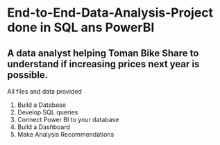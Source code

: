 # End-to-End-Data-Analysis-Project done in SQL ans PowerBI
## A data analyst helping Toman Bike Share to understand if increasing prices next year is possible. 

All files and data provided

1. Build a Database
2. Develop SQL queries
3. Connect Power BI to your database
4. Build a Dashboard
5. Make Analysis Recommendations

